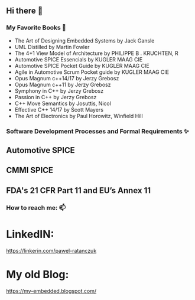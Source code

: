## Hi there 👋

### My Favorite Books 🌱
- The Art of Designing Embedded Systems by Jack Gansle
- UML Distilled by Martin Fowler
- The 4+1 View Model of Architecture by PHILIPPE B . KRUCHTEN, R
- Automotive SPICE Essencials by KUGLER MAAG CIE
- Automotive SPICE Pocket Guide by KUGLER MAAG CIE
- Agile in Automotive Scrum Pocket guide by KUGLER MAAG CIE
- Opus Magnum c++14/17 by Jerzy Grebosz
- Opus Magnum c++11 by Jerzy Grebosz
- Symphony in C++ by Jerzy Grebosz
- Passion in C++ by Jerzy Grebosz
- C++ Move Semantics by Josuttis, Nicol
- Effective C++ 14/17 by Scott Mayers
- The Art of Electronics by Paul Horowitz, Winfield Hill

### Software Development Processes and Formal Requirements ✨

## Automotive SPICE

## CMMI SPICE

## FDA's 21 CFR Part 11 and EU’s Annex 11

### How to reach me: 📫 
# LinkedIN:
https://linkerin.com/pawel-ratanczuk

# My old Blog:
https://my-embedded.blogspot.com/



<!--
**pratanczuk/pratanczuk** is a ✨ _special_ ✨ repository because its `README.md` (this file) appears on your GitHub profile.

Here are some ideas to get you started:

- 🔭 I’m currently working on ...
- 🌱 I’m currently learning ...
- 👯 I’m looking to collaborate on ...
- 🤔 I’m looking for help with ...
- 💬 Ask me about ...
- 📫 How to reach me: ...
- 😄 Pronouns: ...
- ⚡ Fun fact: ...
-->
